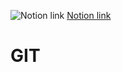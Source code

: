 
![Notion link]("https://www.notion.so/2024-01-11-GIT-Markdown-GLI-e251601cbb024d28a079de4ea711e21b")
[Notion link](https://www.notion.so/2024-01-11-GIT-Markdown-GLI-e251601cbb024d28a079de4ea711e21b)


# GIT

